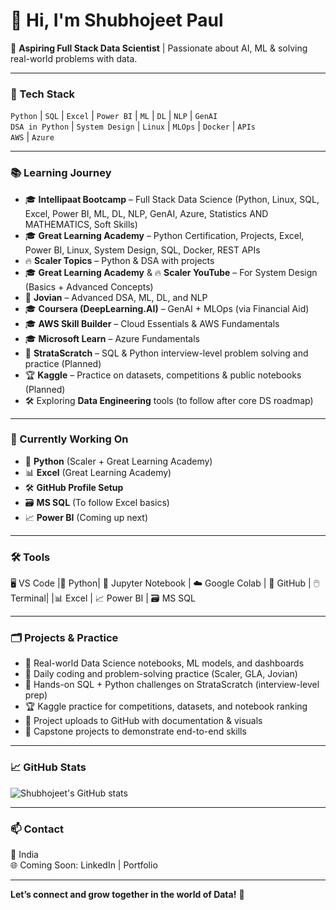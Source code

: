 # 👋 Hi, I'm Shubhojeet Paul

🎯 **Aspiring Full Stack Data Scientist** | Passionate about AI, ML & solving real-world problems with data.

---

### 🧠 Tech Stack  
`Python` | `SQL` | `Excel` | `Power BI` | `ML` | `DL` | `NLP` | `GenAI`  
`DSA in Python` | `System Design` | `Linux` | `MLOps` | `Docker` | `APIs`  
`AWS` | `Azure`

---
### 📚 Learning Journey  
- 🎓 **Intellipaat Bootcamp** – Full Stack Data Science (Python, Linux, SQL, Excel, Power BI, ML, DL, NLP, GenAI, Azure, Statistics AND MATHEMATICS, Soft Skills)  
- 🎓 **Great Learning Academy** – Python Certification, Projects, Excel, Power BI, Linux, System Design, SQL, Docker, REST APIs  
- 🔥 **Scaler Topics** – Python & DSA with projects
- 🎓 **Great Learning Academy** & 🔥 **Scaler YouTube** – For System Design (Basics + Advanced Concepts)
- 🚀 **Jovian** – Advanced DSA, ML, DL, and NLP  
- 🎓 **Coursera (DeepLearning.AI)** – GenAI + MLOps (via Financial Aid)  
- 🎓 **AWS Skill Builder** – Cloud Essentials & AWS Fundamentals  
- 🎓 **Microsoft Learn** – Azure Fundamentals  
- 🧩 **StrataScratch** – SQL & Python interview-level problem solving and practice (Planned) 
- 🏆 **Kaggle** – Practice on datasets, competitions & public notebooks (Planned)  
- 🛠️ Exploring **Data Engineering** tools (to follow after core DS roadmap)

---

### 🎯 Currently Working On  
- 🐍 **Python** (Scaler + Great Learning Academy)  
- 📊 **Excel** (Great Learning Academy)  
- 🛠️ **GitHub Profile Setup**  
- 🗃️ **MS SQL** (To follow Excel basics)  
- 📈 **Power BI** (Coming up next)

---
### 🛠 Tools  
🖥️ VS Code |🐍 Python| 📒 Jupyter Notebook | ☁️ Google Colab | 🧬 GitHub | 🖱️ Terminal|  |📊 Excel | 📈 Power BI | 🗃️ MS SQL

---
### 🗂️ Projects & Practice  
- 📁 Real-world Data Science notebooks, ML models, and dashboards  
- 🧠 Daily coding and problem-solving practice (Scaler, GLA, Jovian)
- 🧩 Hands-on SQL + Python challenges on StrataScratch (interview-level prep) 
- 🏆 Kaggle practice for competitions, datasets, and notebook ranking  
- 🔬 Project uploads to GitHub with documentation & visuals  
- 🎯 Capstone projects to demonstrate end-to-end skills

---

### 📈 GitHub Stats  
![Shubhojeet's GitHub stats](https://github-readme-stats.vercel.app/api?username=realshubhojeet&show_icons=true&theme=default)

---

### 📫 Contact  
📍 India  
🌐 Coming Soon: LinkedIn | Portfolio

---

**Let’s connect and grow together in the world of Data!** 🚀
